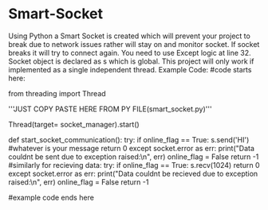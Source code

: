 # Smart-Socket
Using Python a Smart Socket is created which will prevent your project to break due to network issues rather will stay on and monitor socket. If socket breaks it will try to connect again.
You need to use Except logic at line 32.
Socket object is declared as s which is global. This project will only work if implemented as a single independent thread.
Example Code:
#code starts here:

from threading import Thread

'''JUST COPY PASTE HERE FROM PY FILE(smart_socket.py)'''

Thread(target= socket_manager).start()

def start_socket_communication():
  try:
    if online_flag == True:
      s.send('HI') #whatever is your message
      return 0 
  except socket.error as err:
      print("Data couldnt be sent due to exception raised:\n", err)
      online_flag = False
      return -1
#similarly for recieving data:
  try:
    if online_flag == True:
      s.recv(1024)
      return 0 
  except socket.error as err:
      print("Data couldnt be recieved due to exception raised:\n", err)
      online_flag = False
      return -1
      
#example code ends here

